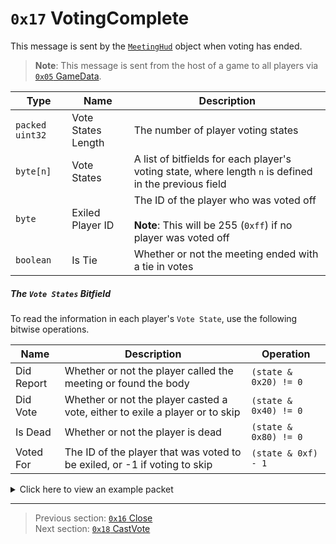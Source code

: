 # `0x17` VotingComplete

This message is sent by the [`MeetingHud`](../05_innernetobject_types/01_meetinghud.md) object when voting has ended.

> **Note**: This message is sent from the host of a game to all players via [`0x05` GameData](../02_root_message_types/05_gamedata.md).

| Type | Name | Description |
| --- | --- | --- |
| `packed uint32` | Vote States Length | The number of player voting states |
| `byte[n]` | Vote States | A list of bitfields for each player's voting state, where length `n` is defined in the previous field |
| `byte` | Exiled Player ID | The ID of the player who was voted off<br><br>**Note**: This will be 255 (`0xff`) if no player was voted off |
| `boolean` | Is Tie | Whether or not the meeting ended with a tie in votes |

##### The `Vote States` Bitfield

To read the information in each player's `Vote State`, use the following bitwise operations.

| Name | Description | Operation |
| --- | --- | --- |
| Did Report | Whether or not the player called the meeting or found the body | `(state & 0x20) != 0` |
| Did Vote | Whether or not the player casted a vote, either to exile a player or to skip | `(state & 0x40) != 0` |
| Is Dead | Whether or not the player is dead | `(state & 0x80) != 0` |
| Voted For | The ID of the player that was voted to be exiled, or -1 if voting to skip | `(state & 0xf) - 1` |

<details>
    <summary>Click here to view an example packet</summary>

```
01                # Reliable packet
00ab              # Nonce
170005            # Hazel message (tag of 0x05 = GameData)
    d3503f8a      # Game ID: -1975562029 (REDSUS)
    100002        # Hazel message (tag of 0x02 = RPC)
        d801      # Sender (MeetingHud) Net ID: 216
        17        # RPC Call ID: 23 (VotingComplete)
        0a        # Vote States Length: 10
            4a    # Vote States[0]: player 0 voted to exile player 9
            4a    # Vote States[1]: player 1 voted to exile player 9
            6a    # Vote States[2]: player 2 called the meeting/found the body, and voted to exile player 9
            4a    # Vote States[3]: player 3 voted to exile player 9
            4a    # Vote States[4]: player 4 voted to exile player 9
            4a    # Vote States[5]: player 5 voted to exile player 9
            4a    # Vote States[6]: player 6 voted to exile player 9
            81    # Vote States[7]: player 7 is dead
            4a    # Vote States[8]: player 8 voted to exile player 9
            43    # Vote States[9]: player 9 voted to exile player 2
        09        # Exiled Player ID: 9
        00        # Is Tie: False
```
</details>

---

> Previous section: [`0x16` Close](22_close.md)<br>
> Next section: [`0x18` CastVote](24_castvote.md)
